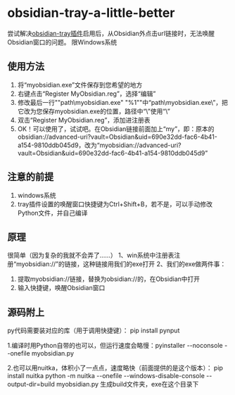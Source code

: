 # obsidian-tray-a-little-better
尝试解决[obsidian-tray插件](https://github.com/dragonwocky/obsidian-tray)启用后，从Obsidian外点击url链接时，无法唤醒Obsidian窗口的问题。
限Windows系统

## 使用方法
1. 将“myobsidian.exe”文件保存到您希望的地方
2. 右键点击“Register MyObsidian.reg”，选择“编辑”
3. 修改最后一行"\"path\\myobsidian.exe\" \"%1\""中“path\\myobsidian.exe\”，把它改为您保存myobsidian.exe的位置，路径中“\”使用“\\”
4. 双击“Register MyObsidian.reg”，添加进注册表
5. OK！可以使用了，试试吧。在Obsidian链接前面加上“my”，即：原本的obsidian://advanced-uri?vault=Obsidian&uid=690e32dd-fac6-4b41-a154-9810ddb045d9，改为“myobsidian://advanced-uri?vault=Obsidian&uid=690e32dd-fac6-4b41-a154-9810ddb045d9”

## 注意的前提
1. windows系统
2. tray插件设置的唤醒窗口快捷键为Ctrl+Shift+B，若不是，可以手动修改Python文件，并自己编译

## 原理
很简单（因为复杂的我就不会弄了……）
1、win系统中注册表注册“myobsidian://”的链接，这种链接用我们的exe打开
2、我们的exe做两件事：
  1. 提取myobsidian://链接，替换为obsidian://的，在Obsidian中打开
  2. 输入快捷键，唤醒Obsidian窗口

## 源码附上
py代码需要装对应的库（用于调用快捷键）：
pip install pynput

1.编译时用Python自带的也可以，但运行速度会略慢：pyinstaller --noconsole --onefile myobsidian.py

2.也可以用nuitka，体积小了一点点，速度略快（前面提供的是这个版本）：
pip install nuitka
python -m nuitka --onefile --windows-disable-console --output-dir=build myobsidian.py
生成build文件夹，exe在这个目录下

